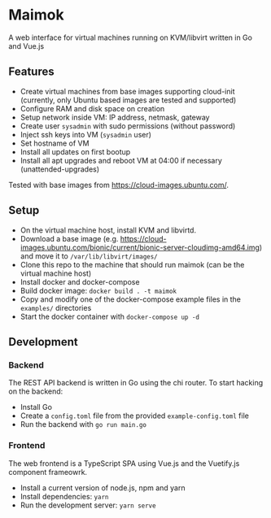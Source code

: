# Maimok

A web interface for virtual machines running on KVM/libvirt written in Go and Vue.js

## Features

- Create virtual machines from base images supporting cloud-init (currently, only Ubuntu based images are tested and supported)
- Configure RAM and disk space on creation
- Setup network inside VM: IP address, netmask, gateway
- Create user `sysadmin` with sudo permissions (without password)
- Inject ssh keys into VM (`sysadmin` user)
- Set hostname of VM
- Install all updates on first bootup
- Install all apt upgrades and reboot VM at 04:00 if necessary (unattended-upgrades)

Tested with base images from https://cloud-images.ubuntu.com/.

## Setup

- On the virtual machine host, install KVM and libvirtd.
- Download a base image (e.g. https://cloud-images.ubuntu.com/bionic/current/bionic-server-cloudimg-amd64.img) and move it to `/var/lib/libvirt/images/`
- Clone this repo to the machine that should run maimok (can be the virtual machine host)
- Install docker and docker-compose
- Build docker image: `docker build . -t maimok`
- Copy and modify one of the docker-compose example files in the `examples/` directories
- Start the docker container with `docker-compose up -d`

## Development

### Backend

The REST API backend is written in Go using the chi router.
To start hacking on the backend:

- Install Go
- Create a `config.toml` file from the provided `example-config.toml` file
- Run the backend with `go run main.go`

### Frontend

The web frontend is a TypeScript SPA using Vue.js and the Vuetify.js component frameowrk.

- Install a current version of node.js, npm and yarn
- Install dependencies: `yarn`
- Run the development server: `yarn serve`
